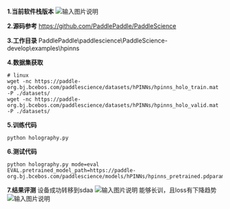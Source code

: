 **1.当前软件栈版本** 
![输入图片说明](https://foruda.gitee.com/images/1738900795709577351/8c234fbd_12173785.png "0f53ba650978b265cfb5091f991df07.png")

 **2.源码参考** 
https://github.com/PaddlePaddle/PaddleScience

 **3.工作目录** 
PaddlePaddle\paddlescience\PaddleScience-develop\examples\hpinns

 **4.数据集获取** 

```
# linux
wget -nc https://paddle-org.bj.bcebos.com/paddlescience/datasets/hPINNs/hpinns_holo_train.mat -P ./datasets/
wget -nc https://paddle-org.bj.bcebos.com/paddlescience/datasets/hPINNs/hpinns_holo_valid.mat -P ./datasets/
```

 **5.训练代码** 

```
python holography.py

```
 **6.测试代码** 

```
python holography.py mode=eval EVAL.pretrained_model_path=https://paddle-org.bj.bcebos.com/paddlescience/models/hPINNs/hpinns_pretrained.pdparams

```
 **7.结果评测** 
设备成功转移到sdaa
![输入图片说明](https://foruda.gitee.com/images/1738899112998438859/9987f292_12173785.png "0e678ffe81ca8da6fe54f4001f76873.png")
能够长训，且loss有下降趋势
![输入图片说明](https://foruda.gitee.com/images/1739010013021909330/033a02f4_12173785.png "9752a5ca9501b3210ee73474e3d7bd3.png")